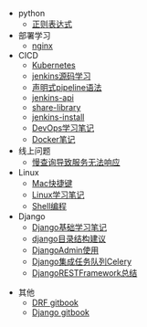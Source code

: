   - python
    - [正则表达式](/python/正则表达式.md)
  - 部署学习
    - [nginx](/部署学习/nginx.md)
  - CICD
    - [Kubernetes](/CICD/Kubernetes.md)
    - [jenkins源码学习](/CICD/jenkins源码学习.md)
    - [声明式pipeline语法](/CICD/声明式pipeline语法.md)
    - [jenkins-api](/CICD/jenkins-api.md)
    - [share-library](/CICD/share-library.md)
    - [jenkins-install](/CICD/jenkins-install.md)
    - [DevOps学习笔记](/CICD/DevOps学习笔记.md)
    - [Docker笔记](/CICD/Docker笔记.md)
  - 线上问题
    - [慢查询导致服务无法响应](/线上问题/慢查询导致服务无法响应.md)
  - Linux
    - [Mac快捷键](/Linux/Mac快捷键.md)
    - [Linux学习笔记](/Linux/Linux学习笔记.md)
    - [Shell编程](/Linux/Shell编程.md)
  - Django
    - [Django基础学习笔记](/Django/Django基础学习笔记.md)
    - [django目录结构建议](/Django/django目录结构建议.md)
    - [DjangoAdmin使用](/Django/DjangoAdmin使用.md)
    - [Django集成任务队列Celery](/Django/Django集成任务队列Celery.md)
    - [DjangoRESTFramework总结](/Django/DjangoRESTFramework总结.md)
<!-- end_toc -->
  - 其他
    - [DRF gitbook](https://bothinli.github.io/notes/Django/Django教程笔记/Django框架基础-讲义02/index.html)
    - [Django gitbook](https://bothinli.github.io/notes/Django/Django教程笔记/Django框架基础-讲义02/index.html)
